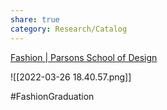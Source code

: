 ```yaml
---
share: true
category: Research/Catalog
---
```


[Fashion | Parsons School of Design](https://www.newschool.edu/parsons/fashion-school/)

![[2022-03-26 18.40.57.png]]

#FashionGraduation 